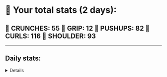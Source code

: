 # 💪 Your total stats (2 days):
**💪 CRUNCHES:** 55
**💪 GRIP:** 12
**💪 PUSHUPS:** 82
**💪 CURLS:** 116
**💪 SHOULDER:** 93
---
---
## Daily stats:
<details>

### 09/15/2022:
**GRIP:** 12

**PUSHUPS:** 60

**CURLS:** 72

**SHOULDER:** 60

---------

### 09/16/2022:
**CRUNCHES:** 55

**GRIP:** 0

**PUSHUPS:** 22

**CURLS:** 44

**SHOULDER:** 33

---------
</details>
